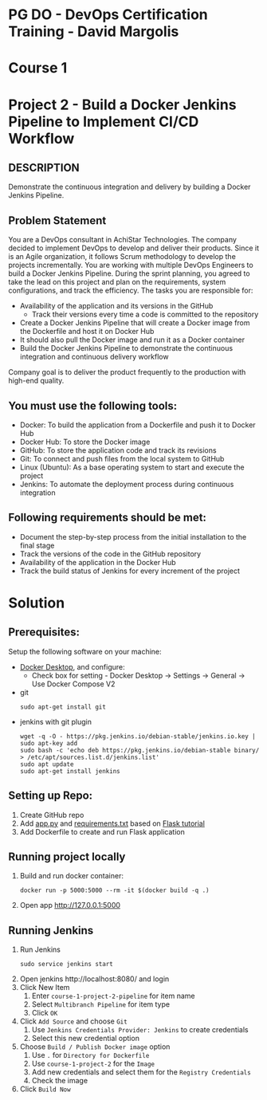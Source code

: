 # PG DO - DevOps Certification Training - David Margolis

# Course 1

# Project 2 - Build a Docker Jenkins Pipeline to Implement CI/CD Workflow

## DESCRIPTION

Demonstrate the continuous integration and delivery by building a Docker Jenkins Pipeline.

## Problem Statement

You are a DevOps consultant in AchiStar Technologies. The company decided to implement DevOps to develop and deliver their products. Since it is an Agile organization, it follows Scrum methodology to develop the projects incrementally. You are working with multiple DevOps Engineers to build a Docker Jenkins Pipeline. During the sprint planning, you agreed to take the lead on this project and plan on the requirements, system configurations, and track the efficiency. The tasks you are responsible for:

- Availability of the application and its versions in the GitHub
  - Track their versions every time a code is committed to the repository
- Create a Docker Jenkins Pipeline that will create a Docker image from the Dockerfile and host it on Docker Hub
- It should also pull the Docker image and run it as a Docker container
- Build the Docker Jenkins Pipeline to demonstrate the continuous integration and continuous delivery workflow

Company goal is to deliver the product frequently to the production with high-end quality.

## You must use the following tools:

- Docker: To build the application from a Dockerfile and push it to Docker Hub
- Docker Hub: To store the Docker image
- GitHub: To store the application code and track its revisions
- Git: To connect and push files from the local system to GitHub
- Linux (Ubuntu): As a base operating system to start and execute the project
- Jenkins: To automate the deployment process during continuous integration

## Following requirements should be met:

- Document the step-by-step process from the initial installation to the final stage
- Track the versions of the code in the GitHub repository
- Availability of the application in the Docker Hub
- Track the build status of Jenkins for every increment of the project

# Solution

## Prerequisites:

Setup the following software on your machine:
- [Docker Desktop](https://docs.docker.com/desktop/windows/install/), and configure:
  - Check box for setting - Docker Desktop -> Settings -> General -> Use Docker Compose V2 
- git
    ```
    sudo apt-get install git
    ```
- jenkins with git plugin
    ```
    wget -q -O - https://pkg.jenkins.io/debian-stable/jenkins.io.key | sudo apt-key add
    sudo bash -c 'echo deb https://pkg.jenkins.io/debian-stable binary/ > /etc/apt/sources.list.d/jenkins.list'
    sudo apt update
    sudo apt-get install jenkins
    ```

## Setting up Repo:

1. Create GitHub repo
1. Add [app.py](./app.py) and [requirements.txt](./requirements.txt) based on [Flask tutorial](https://flask.palletsprojects.com/en/2.0.x/quickstart/)
1. Add Dockerfile to create and run Flask application

## Running project locally

1. Build and run docker container:
    ```
    docker run -p 5000:5000 --rm -it $(docker build -q .)
    ```
1. Open app http://127.0.0.1:5000

## Running Jenkins

1. Run Jenkins
    ```
    sudo service jenkins start
    ```
1. Open jenkins http://localhost:8080/ and login
1. Click New Item
    1. Enter `course-1-project-2-pipeline` for item name
    1. Select `Multibranch Pipeline` for item type
    1. Click `OK`
1. Click `Add Source` and choose `Git`
    1. Use `Jenkins Credentials Provider: Jenkins` to create credentials
    1. Select this new credential option
1. Choose `Build / Publish Docker image` option
    1. Use `.` for `Directory for Dockerfile`
    1. Use `course-1-project-2` for the `Image`
    1. Add new credentials and select them for the `Registry Credentials`
    1. Check the image
1. Click `Build Now`

